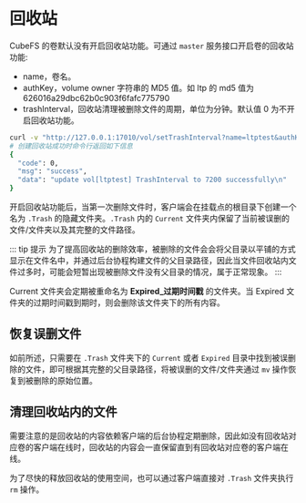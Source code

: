 # 回收站

CubeFS 的卷默认没有开启回收站功能。可通过 `master` 服务接口开启卷的回收站功能:
- name，卷名。
- authKey，volume owner 字符串的 MD5 值。如 ltp 的 md5 值为 626016a29dbc62b0c903f6fafc775790
- trashInterval，回收站清理被删除文件的周期，单位为分钟。默认值 0 为不开启回收站功能。
``` bash
curl -v "http://127.0.0.1:17010/vol/setTrashInterval?name=ltptest&authKey=md5(owner)&trashInterval=7200" | jq .
# 创建回收站成功时命令行返回如下信息
{
  "code": 0,
  "msg": "success",
  "data": "update vol[ltptest] TrashInterval to 7200 successfully\n"
}
```
开启回收站功能后，当第一次删除文件时，客户端会在挂载点的根目录下创建一个名为 `.Trash` 的隐藏文件夹。`.Trash` 内的 `Current` 文件夹内保留了当前被误删的文件/文件夹以及其完整的文件路径。

::: tip 提示
为了提高回收站的删除效率，被删除的文件会会将父目录以平铺的方式显示在文件名中，并通过后台协程构建文件的父目录路径，因此当文件回收站内文件过多时，可能会短暂出现被删除文件没有父目录的情况，属于正常现象。
:::

Current 文件夹会定期被重命名为 **Expired_过期时间戳** 的文件夹。当 Expired 文件夹的过期时间戳到期时，则会删除该文件夹下的所有内容。

## 恢复误删文件

如前所述，只需要在 `.Trash` 文件夹下的 `Current` 或者 `Expired` 目录中找到被误删除的文件，即可根据其完整的父目录路径，将被误删的文件/文件夹通过 `mv` 操作恢复到被删除的原始位置。

## 清理回收站内的文件

需要注意的是回收站的内容依赖客户端的后台协程定期删除，因此如没有回收站对应卷的客户端在线时，回收站的内容会一直保留直到有回收站对应卷的客户端在线。

为了尽快的释放回收站的使用空间，也可以通过客户端直接对 `.Trash` 文件夹执行 `rm` 操作。